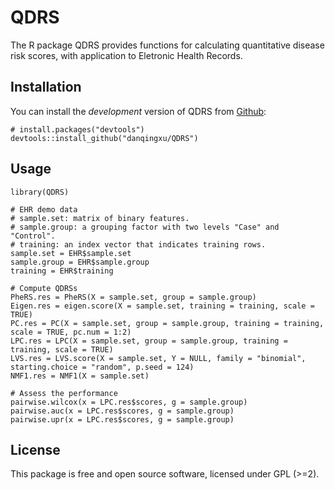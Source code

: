
<!-- README.md is generated from README.Rmd. Please edit that file -->

QDRS
====

<!-- badges: start -->
<!-- badges: end -->

The R package QDRS provides functions for calculating quantitative
disease risk scores, with application to Eletronic Health Records.

Installation
------------

You can install the *development* version of QDRS from
[Github](https://github.com/danqingxu/QDRS):

    # install.packages("devtools")
    devtools::install_github("danqingxu/QDRS")

Usage
-----

    library(QDRS)

    # EHR demo data
    # sample.set: matrix of binary features.
    # sample.group: a grouping factor with two levels "Case" and "Control". 
    # training: an index vector that indicates training rows.
    sample.set = EHR$sample.set
    sample.group = EHR$sample.group
    training = EHR$training

    # Compute QDRSs
    PheRS.res = PheRS(X = sample.set, group = sample.group)
    Eigen.res = eigen.score(X = sample.set, training = training, scale = TRUE)
    PC.res = PC(X = sample.set, group = sample.group, training = training, scale = TRUE, pc.num = 1:2)
    LPC.res = LPC(X = sample.set, group = sample.group, training = training, scale = TRUE)
    LVS.res = LVS.score(X = sample.set, Y = NULL, family = "binomial", starting.choice = "random", p.seed = 124)
    NMF1.res = NMF1(X = sample.set)

    # Assess the performance
    pairwise.wilcox(x = LPC.res$scores, g = sample.group)
    pairwise.auc(x = LPC.res$scores, g = sample.group)
    pairwise.upr(x = LPC.res$scores, g = sample.group)

License
-------

This package is free and open source software, licensed under GPL
(&gt;=2).
